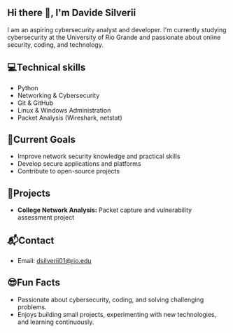 ## Hi there 👋, I'm Davide Silverii
I am an aspiring cybersecurity analyst and developer. I'm currently studying cybersecurity at the University of Rio Grande and passionate about online security, coding, and technology.

## 💻Technical skills
- Python
- Networking & Cybersecurity
- Git & GitHub
- Linux & Windows Administration
- Packet Analysis (Wireshark, netstat)

## 🎯Current Goals
- Improve network security knowledge and practical skills
- Develop secure applications and platforms
- Contribute to open-source projects
## 🚀Projects
- **College Network Analysis:** Packet capture and vulnerability assessment project

## 📬Contact
- Email: dsilverii01@rio.edu

## 😎Fun Facts
- Passionate about cybersecurity, coding, and solving challenging problems.
- Enjoys building small projects, experimenting with new technologies, and learning continuously.





